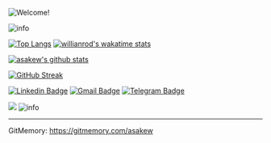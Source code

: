 <!-- Managing your profile README -->
<!-- https://docs.github.com/en/account-and-profile/setting-up-and-managing-your-github-profile/customizing-your-profile/managing-your-profile-readme -->

![Welcome!](3Io4KmzAY.gif)

<img src="https://github-profile-summary-cards.vercel.app/api/cards/profile-details?username=asakew&theme=github_dark" alt="info">

[![Top Langs](https://github-readme-stats.vercel.app/api/top-langs/?username=asakew&theme=github_dark&show_icons=true)](https://github.com/asakew/) [![willianrod's wakatime stats](https://github-readme-stats.vercel.app/api/wakatime?username=asakew&theme=github_dark&layout=compact)](https://wakatime.com/@asakew)

[![asakew's github stats](https://github-readme-stats.vercel.app/api?username=asakew&theme=github_dark&show_icons=true)](https://github.com/asakew/)
<!-- Readme Docs: https://github.com/anuraghazra/github-readme-stats -->

[![GitHub Streak](https://github-readme-streak-stats.herokuapp.com?user=asakew&theme=tokyonight_duo&hide_border=true)](https://git.io/streak-stats)
<!-- https://github.com/denvercoder1/github-readme-streak-stats -->

[![Linkedin Badge](https://img.shields.io/badge/-Linkedin-blue?style=flat-square&logo=Linkedin&logoColor=white&link=https://www.linkedin.com/mwlite/in/akmal-sindarov-52ab51187)](https://www.linkedin.com/mwlite/in/akmal-sindarov-52ab51187)
[![Gmail Badge](https://img.shields.io/badge/-Gmail-c14438?style=flat-square&logo=Gmail&logoColor=white&link=mailto:asauz777@gmail.com)](mailto:asauz777@gmail.com)
[![Telegram Badge](https://img.shields.io/badge/-Telegram-blue?style=flat-square&logo=Telegram&logoColor=white&link=https://t.me/asakew)](https://t.me/asakew)

<img src="https://activity-graph.herokuapp.com/graph?username=asakew&theme=xcode" />
<!-- <img src="https://raw.githubusercontent.com/muhiqsimui/muhiqsimui/output/github-contribution-grid-snake.svg"we> -->

<img src="https://github-profile-trophy.vercel.app/?username=asakew&margin-w=5&theme=radical" alt="info" />


------------
GitMemory: https://gitmemory.com/asakew